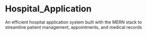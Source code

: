 # Hospital_Application
An efficient hospital application system built with the MERN stack to streamline patient management, appointments, and medical records
